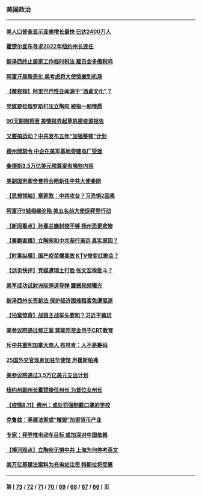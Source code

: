 ### 美国政治
---
#### [美人口普查显示亚裔增长最快 已达2400万人](../../pages/ncid1078159/n13158341.md) 
#### [霍楚尔宣布寻求2022年纽约州长连任](../../pages/ncid1078159/n13158291.md) 
#### [新泽西终止居家工作临时税法 雇员会多缴税吗](../../pages/ncid1078159/n13158376.md) 
#### [阿富汗局势恶化 美考虑将大使馆搬到机场](../../pages/ncid1078159/n13158258.md) 
#### [【微视频】阿里巴巴性丑闻源于“酒桌文化”？](../../pages/ncid1078159/n13157763.md) 
#### [党媒要拉俄罗斯打压立陶宛 被指一厢情愿](../../pages/ncid1078159/n13158106.md) 
#### [90天期限将至 美情报界起草机密疫源报告](../../pages/ncid1078159/n13157930.md) 
#### [又要搞运动？中共发布五年“加强整顿”计划](../../pages/ncid1078159/n13157721.md) 
#### [德州颁禁令 中企在美军基地旁建电厂受挫](../../pages/ncid1078159/n13157127.md) 
#### [桑德斯3.5万亿美元预算案有哪些内容](../../pages/ncid1078159/n13156256.md) 
#### [美副国务卿舍曼将会晤新任中共大使秦刚](../../pages/ncid1078159/n13156425.md) 
#### [【思想领袖】章家敦：中共攻台？习恐惧2因素](../../pages/ncid1078159/n13136059.md) 
#### [阿富汗9城相继沦陷 美五名前大使促拜登行动](../../pages/ncid1078159/n13156177.md) 
#### [【新闻看点‭】孙春兰嫌封控不够 扬州恐更悲惨](../../pages/ncid1078159/n13156037.md) 
#### [【秦鹏直播】立陶宛和中共渐行渐远 真实原因？](../../pages/ncid1078159/n13156049.md) 
#### [【时事纵横】国产疫苗爆事故 KTV惨变红歌会？](../../pages/ncid1078159/n13155973.md) 
#### [【远见快评】党媒遭瑞士打脸 张文宏挨批斗？](../../pages/ncid1078159/n13156027.md) 
#### [美军成功试射洲际弹道导弹 震撼视频曝光](../../pages/ncid1078159/n13155906.md) 
#### [新泽西州长签新法 保护经济困难租客免遭驱逐](../../pages/ncid1078159/n13155696.md) 
#### [【拍案惊奇】战狼主战军头要和？习近平尴尬](../../pages/ncid1078159/n13155176.md) 
#### [美参议院通过修正案 禁联邦资金用于CRT教育](../../pages/ncid1078159/n13155221.md) 
#### [斥中共重判加拿大商人 布林肯：人不是筹码](../../pages/ncid1078159/n13155232.md) 
#### [25国外交官现身加驻华使馆 声援斯帕弗](../../pages/ncid1078159/n13155301.md) 
#### [美参议院通过3.5万亿美元支出计划](../../pages/ncid1078159/n13155089.md) 
#### [纽约州副州长霍楚接任州长  为首位女州长](../../pages/ncid1078159/n13155199.md) 
#### [【疫情8.11】佛州：或处罚强制戴口罩的学校](../../pages/ncid1078159/n13154599.md) 
#### [克鲁兹：基建法案或“摧毁”加密货币产业](../../pages/ncid1078159/n13154541.md) 
#### [专家：拜登推电动车目标 或加深对中国依赖](../../pages/ncid1078159/n13154169.md) 
#### [【横河观点】立陶宛无惧中共 上海为何停考英文](../../pages/ncid1078159/n13153573.md) 
#### [美万亿基建法案料为充电站注资 特斯拉将受惠](../../pages/ncid1078159/n13153589.md) 

---
#### 第 [ [73](./73.md) / [72](./72.md) / [71](./71.md) / [70](./70.md) / [69](./69.md) / [68](./68.md) / [67](./67.md) / [66](./66.md) ] 页
